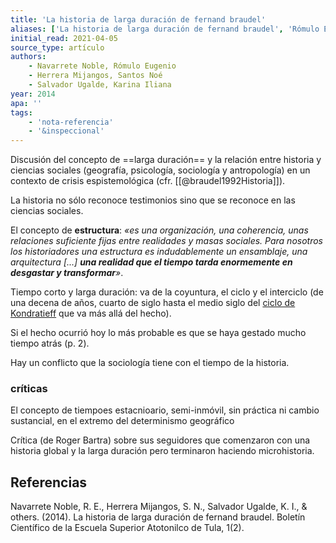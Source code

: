 ```yaml
---
title: 'La historia de larga duración de fernand braudel'
aliases: ['La historia de larga duración de fernand braudel', 'Rómulo Eugenio Navarrete Noble, Santos Noé Herrera Mijangos, Karina Iliana Salvador Ugalde, undefined undefined (2014)']
initial_read: 2021-04-05
source_type: artículo
authors: 
    - Navarrete Noble, Rómulo Eugenio
    - Herrera Mijangos, Santos Noé
    - Salvador Ugalde, Karina Iliana
year: 2014
apa: ''
tags:
    - 'nota-referencia'
    - '&inspeccional'
---
```

Discusión del concepto de ==larga duración== y la relación entre historia y ciencias sociales (geografía, psicología, sociología y antropología) en un contexto de crisis espistemológica (cfr. [[@braudel1992Historia]]).

La historia no sólo reconoce testimonios sino que se reconoce en las ciencias sociales.

El concepto de **estructura**: *«es una organización, una coherencia, unas relaciones suficiente fijas entre realidades y masas sociales. Para nosotros los historiadores una estructura es indudablemente un ensamblaje, una arquitectura [...] **una realidad que el tiempo tarda enormemente en desgastar y transformar**»*.

Tiempo corto y larga duración: va de la coyuntura, el ciclo y el interciclo (de una decena de años, cuarto de siglo hasta el medio siglo del [ciclo de Kondratieff](http://ru.iiec.unam.mx/126/1/LosCiclosEconomicosLargosKondratiev.pdf) que va más allá del hecho).

Si el hecho ocurrió hoy lo más probable es que se haya gestado mucho tiempo atrás (p. 2).

Hay un conflicto que la sociología tiene con el tiempo de la historia.

### críticas

El concepto de tiempoes estacnioario, semi-inmóvil, sin práctica ni cambio sustancial, en el extremo del determinismo geográfico

Crítica (de Roger Bartra) sobre sus seguidores que comenzaron con una historia global y la larga duración pero terminaron haciendo microhistoria.

## Referencias

Navarrete Noble, R. E., Herrera Mijangos, S. N., Salvador Ugalde, K. I., & others. (2014). La historia de larga duración de fernand braudel. Boletín Científico de la Escuela Superior Atotonilco de Tula, 1(2).
